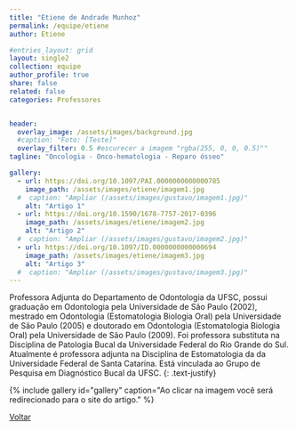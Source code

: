 ```yaml
---
title: "Etiene de Andrade Munhoz"
permalink: /equipe/etiene
author: Etiene

#entries_layout: grid
layout: single2
collection: equipe
author_profile: true
share: false
related: false
categories: Professores


header:
  overlay_image: /assets/images/background.jpg
  #caption: "Foto: [Teste]"
  overlay_filter: 0.5 #escurecer a imagem "rgba(255, 0, 0, 0.5)""
tagline: "Oncologia - Onco-hematologia - Reparo ósseo"

gallery:
  - url: https://doi.org/10.1097/PAI.0000000000000785
    image_path: /assets/images/etiene/imagem1.jpg
  #  caption: "Ampliar (/assets/images/gustavo/imagem1.jpg)"
    alt: "Artigo 1"
  - url: https://doi.org/10.1590/1678-7757-2017-0396
    image_path: /assets/images/etiene/imagem2.jpg
    alt: "Artigo 2"
  #  caption: "Ampliar (/assets/images/gustavo/imagem2.jpg)"
  - url: https://doi.org/10.1097/ID.0000000000000694
    image_path: /assets/images/etiene/imagem3.jpg
    alt: "Artigo 3"
  #  caption: "Ampliar (/assets/images/gustavo/imagem3.jpg)"
---
```

Professora Adjunta do Departamento de Odontologia da UFSC, possui graduação em Odontologia pela Universidade de São Paulo (2002), mestrado em Odontologia (Estomatologia Biologia Oral) pela Universidade de São Paulo (2005) e doutorado em Odontologia (Estomatologia Biologia Oral) pela Universidade de São Paulo (2009). Foi professora substituta na Disciplina de Patologia Bucal da Universidade Federal do Rio Grande do Sul. Atualmente é professora adjunta na Disciplina de Estomatologia da da Universidade Federal de Santa Catarina. Está vinculada ao Grupo de Pesquisa em Diagnóstico Bucal da UFSC.
{: .text-justify}

{% include gallery id="gallery" caption="Ao clicar na imagem você será redirecionado para o site do artigo." %}

<a href="/laces/equipe" class="btn btn--danger">Voltar</a>
